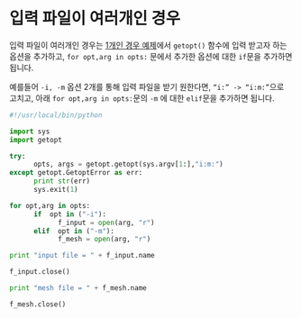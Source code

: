 # 입력 파일이 여러개인 경우

입력 파일이 여러개인 경우는 [1개인 경우 예제](./01_Inputfile_Open.md)에서 ```getopt()``` 함수에 입력 받고자 하는 옵션을 추가하고,  ```for opt,arg in opts:``` 문에서 추가한 옵션에 대한 ```if```문을 추가하면 됩니다.

예를들어 ```-i, -m``` 옵션 2개를 통해 입력 파일을 받기 원한다면, ```“i:” -> “i:m:”```으로 고치고, 아래 ```for opt,arg in opts:```문의 ```-m``` 에 대한 ```elif```문을 추가하면 됩니다.


```python
#!/usr/local/bin/python

import sys
import getopt

try:
      opts, args = getopt.getopt(sys.argv[1:],"i:m:")
except getopt.GetoptError as err:
      print str(err)
      sys.exit(1)

for opt,arg in opts:
      if  opt in ("-i"):
            f_input = open(arg, "r")
      elif  opt in ("-m"):
            f_mesh = open(arg, "r")

print "input file = " + f_input.name

f_input.close()

print "mesh file = " + f_mesh.name

f_mesh.close()

```
